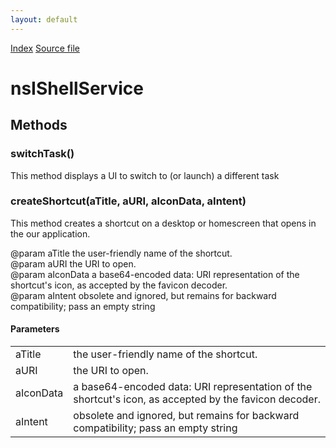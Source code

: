 ```yaml
---
layout: default
---
```

<div id='links'><a href="../index.html">Index</a>
<a href="http://dxr.mozilla.org/mozilla-central/source/mobile/android/components/build/nsIShellService.idl">Source file</a>
</div>

# nsIShellService #

## Methods ##

### switchTask() ###
  
This method displays a UI to switch to (or launch) a different task  
  

### createShortcut(aTitle, aURI, aIconData, aIntent) ###
  
This method creates a shortcut on a desktop or homescreen that opens in  
the our application.  
  
@param aTitle     the user-friendly name of the shortcut.  
@param aURI       the URI to open.  
@param aIconData  a base64-encoded data: URI representation of the shortcut's icon, as accepted by the favicon decoder.  
@param aIntent    obsolete and ignored, but remains for backward compatibility; pass an empty string  
  

#### Parameters ####

<table>

<tr>
<td>aTitle</td>
<td>the user-friendly name of the shortcut.  
</td>
</tr>

<tr>
<td>aURI</td>
<td>the URI to open.  
</td>
</tr>

<tr>
<td>aIconData</td>
<td>a base64-encoded data: URI representation of the shortcut's icon, as accepted by the favicon decoder.  
</td>
</tr>

<tr>
<td>aIntent</td>
<td>obsolete and ignored, but remains for backward compatibility; pass an empty string  
</td>
</tr>

</table>
